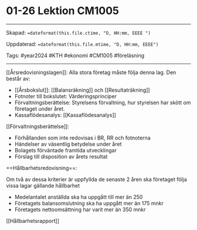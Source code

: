 # 01-26 Lektion CM1005

---
Skapad: `=dateformat(this.file.ctime, "D, HH:mm, EEEE ")`

Uppdaterad: `=dateformat(this.file.mtime, "D, HH:mm, EEEE")`

Tags: #year2024 #KTH #ekonomi #CM1005 #föreläsning

---
[[Årsredovisningslagen]]: Alla stora företag måste följa denna lag. Den består av:

- [[Årsbokslut]]: [[Balansräkning]] och [[Resultaträkning]]
- Fotnoter till bokslutet: Värderingsprinciper
- Förvaltningsberättelse: Styrelsens förvaltning, hur styrelsen har skött om företaget under året.
- Kassaflödesanalys: [[Kassaflödesanalys]]

[[Förvaltningsberättelse]]:

- Förhållanden som inte redovisas i BR, RR och fotnoterna
- Händelser av väsentlig betydelse under året
- Bolagets förväntade framtida utvecklingar
- Förslag till disposition av årets resultat

==Hållbarhetsredovisning==:

Om två av dessa kriterier är uppfyllda de senaste 2 åren ska företaget följa vissa lagar gällande hållbarhet

- Medelantalet anställda ska ha uppgått till mer än 250
- Företagets balansomslutning ska ha uppgått mer än 175 mnkr
- Företagets nettoomsättning har varit mer än 350 mnkr

[[Hållbarhetsrapport]]
